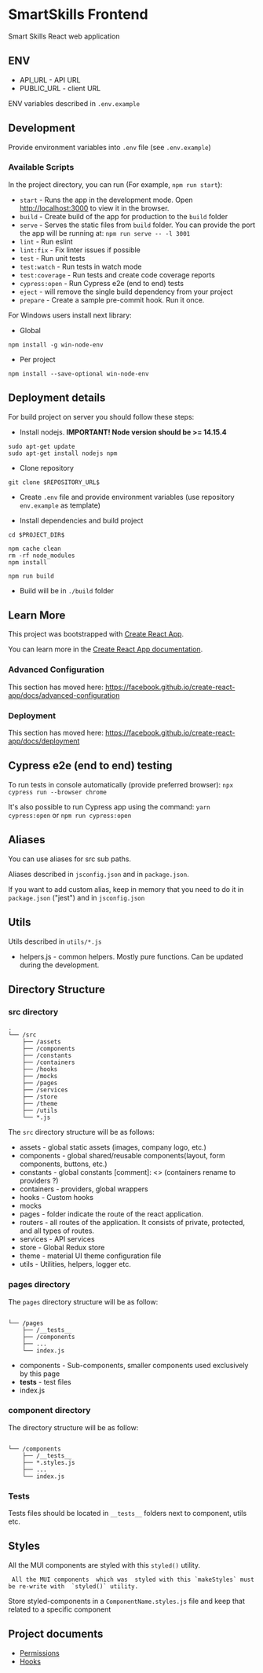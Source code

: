# SmartSkills Frontend

Smart Skills React web application

## ENV

- API_URL - API URL 
- PUBLIC_URL - client URL

ENV variables described in `.env.example`

## Development

Provide environment variables into `.env` file (see `.env.example`)

### Available Scripts

In the project directory, you can run (For example, `npm run start`):


- `start` - Runs the app in the development mode. Open [http://localhost:3000](http://localhost:3000) to view it in the browser.
- `build` - Create build of the app for production to the `build` folder
- `serve` - Serves the static files from `build` folder. You can provide the port the app will be running at:
  `npm run serve -- -l 3001`
- `lint` - Run eslint
- `lint:fix` - Fix linter issues if possible
- `test` - Run unit tests
- `test:watch` - Run tests in watch mode
- `test:coverage` - Run tests and create code coverage reports
- `cypress:open` - Run Cypress e2e (end to end) tests
- `eject` -  will remove the single build dependency from your project
- `prepare` - Create a sample pre-commit hook. Run it once.

For Windows users install next library:

- Global

```shell script
npm install -g win-node-env
```

- Per project

```shell script
npm install --save-optional win-node-env
```


## Deployment details
For build project on server you should follow these steps:

- Install nodejs. **IMPORTANT! Node version should be >= 14.15.4**

```shell script
sudo apt-get update
sudo apt-get install nodejs npm
```

- Clone repository

```shell script
git clone $REPOSITORY_URL$
```

- Create `.env` file and provide environment variables (use repository `env.example` as template)

- Install dependencies and build project

```shell script
cd $PROJECT_DIR$

npm cache clean
rm -rf node_modules
npm install

npm run build
```

- Build will be in `./build` folder

## Learn More

This project was bootstrapped with [Create React App](https://github.com/facebook/create-react-app).

You can learn more in the [Create React App documentation](https://facebook.github.io/create-react-app/docs/getting-started).

### Advanced Configuration

This section has moved here: https://facebook.github.io/create-react-app/docs/advanced-configuration

### Deployment

This section has moved here: https://facebook.github.io/create-react-app/docs/deployment


## Cypress e2e (end to end) testing
To run tests in console automatically (provide preferred browser):
`npx cypress run --browser chrome`

It's also possible to run Cypress app using the command:
`yarn cypress:open` or `npm run cypress:open`

## Aliases

You can use aliases for src sub paths.

Aliases described in `jsconfig.json` and in `package.json`.

If you want to add custom alias, keep in memory that you need to do it in `package.json` ("jest") and in `jsconfig.json`


## Utils

Utils described in `utils/*.js`

- helpers.js - common helpers. Mostly pure functions. Can be updated during the development.


## Directory Structure

### src directory
```
.
└── /src
    ├── /assets
    ├── /components
    ├── /constants
    ├── /containers
    ├── /hooks
    ├── /mocks
    ├── /pages
    ├── /services
    ├── /store
    ├── /theme
    ├── /utils
    └── *.js
```

The `src` directory structure will be as follows:

- assets - global static assets (images, company logo, etc.)
- components - global shared/reusable components(layout, form components, buttons, etc.)
- constants - global constants
[comment]: <> (containers rename to providers ?)
- containers - providers, global wrappers
- hooks - Custom hooks
- mocks
- pages - folder indicate the route of the react application. 
- routers -  all routes of the application. It consists of private, protected, and all types of routes.
- services -  API services
- store - Global Redux store
- theme - material UI theme configuration file
- utils - Utilities, helpers, logger etc.

### pages directory 

The `pages` directory structure will be as follow:
```

└── /pages
    ├── /__tests__
    ├── /components
    ├── ...
    └── index.js
```
- components - Sub-components, smaller components used exclusively by this page 
- __tests__ - test files
- index.js

### component directory

The directory structure will be as follow:

```

└── /components
    ├── /__tests__
    ├── *.styles.js
    ├── ...
    └── index.js
```

### Tests

Tests files should be located in `__tests__` folders next to  component, utils etc.

## Styles

All the MUI components are styled with this `styled()` utility.

```
 All the MUI components  which was  styled with this `makeStyles` must be re-write with  `styled()` utility.
```

Store  styled-components in a `ComponentName.styles.js` file and keep that related to a specific component



## Project documents


- [Permissions](/docs/permissions.md)
- [Hooks](/docs/hooks.md)
